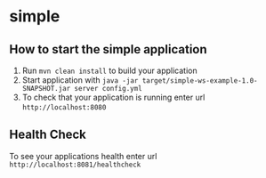 # simple

How to start the simple application
---

1. Run `mvn clean install` to build your application
1. Start application with `java -jar target/simple-ws-example-1.0-SNAPSHOT.jar server config.yml`
1. To check that your application is running enter url `http://localhost:8080`

Health Check
---

To see your applications health enter url `http://localhost:8081/healthcheck`

